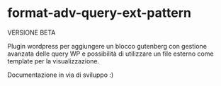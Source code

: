 # format-adv-query-ext-pattern
VERSIONE BETA

Plugin wordpress per aggiungere un blocco gutenberg con gestione avanzata delle query WP e possibilità di utilizzare un file esterno come template per la visualizzazione.

Documentazione in via di sviluppo :)
